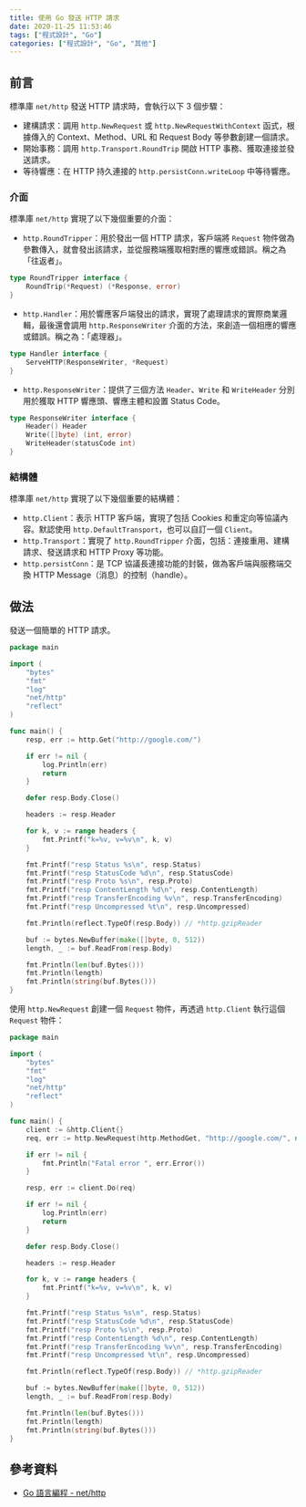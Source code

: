 ```yaml
---
title: 使用 Go 發送 HTTP 請求
date: 2020-11-25 11:53:46
tags: ["程式設計", "Go"]
categories: ["程式設計", "Go", "其他"]
---
```


## 前言

標準庫 `net/http` 發送 HTTP 請求時，會執行以下 3 個步驟：

- 建構請求：調用 `http.NewRequest` 或 `http.NewRequestWithContext` 函式，根據傳入的 Context、Method、URL 和 Request Body 等參數創建一個請求。
- 開始事務：調用 `http.Transport.RoundTrip` 開啟 HTTP 事務、獲取連接並發送請求。
- 等待響應：在 HTTP 持久連接的 `http.persistConn.writeLoop` 中等待響應。

### 介面

標準庫 `net/http` 實現了以下幾個重要的介面：

- `http.RoundTripper`：用於發出一個 HTTP 請求，客戶端將 `Request` 物件做為參數傳入，就會發出該請求，並從服務端獲取相對應的響應或錯誤。稱之為「往返者」。

```GO
type RoundTripper interface {
    RoundTrip(*Request) (*Response, error)
}
```

- `http.Handler`：用於響應客戶端發出的請求，實現了處理請求的實際商業邏輯，最後還會調用 `http.ResponseWriter` 介面的方法，來創造一個相應的響應或錯誤。稱之為：「處理器」。

```GO
type Handler interface {
    ServeHTTP(ResponseWriter, *Request)
}
```

- `http.ResponseWriter`：提供了三個方法 `Header`、`Write` 和 `WriteHeader` 分別用於獲取 HTTP 響應頭、響應主體和設置 Status Code。

```GO
type ResponseWriter interface {
    Header() Header
    Write([]byte) (int, error)
    WriteHeader(statusCode int)
}
```

### 結構體

標準庫 `net/http` 實現了以下幾個重要的結構體：

- `http.Client`：表示 HTTP 客戶端，實現了包括 Cookies 和重定向等協議內容。默認使用 `http.DefaultTransport`，也可以自訂一個 `Client`。
- `http.Transport`：實現了 `http.RoundTripper` 介面，包括：連接重用、建構請求、發送請求和 HTTP Proxy 等功能。
- `http.persistConn`：是 TCP 協議長連接功能的封裝，做為客戶端與服務端交換 HTTP Message（消息）的控制（handle）。

## 做法

發送一個簡單的 HTTP 請求。

```GO
package main

import (
	"bytes"
	"fmt"
	"log"
	"net/http"
	"reflect"
)

func main() {
	resp, err := http.Get("http://google.com/")

	if err != nil {
		log.Println(err)
		return
	}

	defer resp.Body.Close()

	headers := resp.Header

	for k, v := range headers {
		fmt.Printf("k=%v, v=%v\n", k, v)
	}

	fmt.Printf("resp Status %s\n", resp.Status)
	fmt.Printf("resp StatusCode %d\n", resp.StatusCode)
	fmt.Printf("resp Proto %s\n", resp.Proto)
	fmt.Printf("resp ContentLength %d\n", resp.ContentLength)
	fmt.Printf("resp TransferEncoding %v\n", resp.TransferEncoding)
	fmt.Printf("resp Uncompressed %t\n", resp.Uncompressed)

	fmt.Println(reflect.TypeOf(resp.Body)) // *http.gzipReader

	buf := bytes.NewBuffer(make([]byte, 0, 512))
	length, _ := buf.ReadFrom(resp.Body)

	fmt.Println(len(buf.Bytes()))
	fmt.Println(length)
	fmt.Println(string(buf.Bytes()))
}
```

使用 `http.NewRequest` 創建一個 `Request` 物件，再透過 `http.Client` 執行這個 `Request` 物件：

```GO
package main

import (
	"bytes"
	"fmt"
	"log"
	"net/http"
	"reflect"
)

func main() {
	client := &http.Client{}
	req, err := http.NewRequest(http.MethodGet, "http://google.com/", nil)

	if err != nil {
		fmt.Println("Fatal error ", err.Error())
	}

	resp, err := client.Do(req)

	if err != nil {
		log.Println(err)
		return
	}

	defer resp.Body.Close()

	headers := resp.Header

	for k, v := range headers {
		fmt.Printf("k=%v, v=%v\n", k, v)
	}

	fmt.Printf("resp Status %s\n", resp.Status)
	fmt.Printf("resp StatusCode %d\n", resp.StatusCode)
	fmt.Printf("resp Proto %s\n", resp.Proto)
	fmt.Printf("resp ContentLength %d\n", resp.ContentLength)
	fmt.Printf("resp TransferEncoding %v\n", resp.TransferEncoding)
	fmt.Printf("resp Uncompressed %t\n", resp.Uncompressed)

	fmt.Println(reflect.TypeOf(resp.Body)) // *http.gzipReader

	buf := bytes.NewBuffer(make([]byte, 0, 512))
	length, _ := buf.ReadFrom(resp.Body)

	fmt.Println(len(buf.Bytes()))
	fmt.Println(length)
	fmt.Println(string(buf.Bytes()))
}
```

## 參考資料

- [Go 語言編程 - net/http](https://blog.csdn.net/Jmilk/article/details/107475006)
